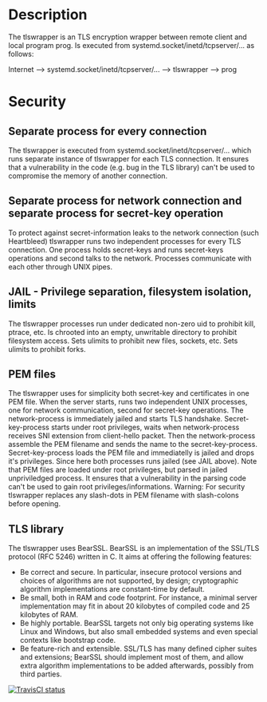 # Description
The tlswrapper is an TLS encryption wrapper between remote client and local program prog. Is executed from systemd.socket/inetd/tcpserver/... as follows:

Internet --> systemd.socket/inetd/tcpserver/... --> tlswrapper --> prog

# Security
 

## Separate process for every connection

The tlswrapper is executed from systemd.socket/inetd/tcpserver/... which runs separate instance of tlswrapper for each TLS connection. It ensures that a vulnerability in the code (e.g. bug in the TLS library) can't be used to compromise the memory of another connection.

## Separate process for network connection and separate process for secret-key operation

To protect against secret-information leaks to the network connection (such Heartbleed) tlswrapper runs two independent processes for every TLS connection. One process holds secret-keys and
runs secret-keys operations and second talks to the network. Processes communicate with each other through UNIX pipes.

## JAIL - Privilege separation, filesystem isolation, limits

The tlswrapper processes run under dedicated non-zero uid to prohibit kill, ptrace, etc. Is chrooted into an empty, unwritable directory to prohibit filesystem access. Sets ulimits to prohibit new files, sockets, etc. Sets ulimits to prohibit forks.

## PEM files

The tlswrapper uses for simplicity both secret-key and certificates in one PEM file. When the server starts, runs two independent UNIX processes, one for network communication, second for secret-key operations. The network-process is immediately jailed and starts TLS handshake. Secret-key-process starts under root privileges, waits when network-process receives SNI extension from
client-hello packet. Then the network-process assemble the PEM filename and sends the name to the secret-key-process. Secret-key-process loads the PEM file and immediatelly is jailed and drops it's
privileges. Since here both processes runs jailed (see JAIL above). Note that PEM files are loaded under root privileges, but parsed in jailed unpriviledged process. It ensures that a vulnerability in the
parsing code can't be used to gain root privileges/informations. Warning: For security tlswrapper replaces any slash-dots in PEM filename with slash-colons before opening.

## TLS library

The tlswrapper uses BearSSL. BearSSL is an implementation of the SSL/TLS protocol (RFC 5246) written in C. It aims at offering the following features:
- Be correct and secure. In particular, insecure protocol versions and choices of algorithms are not supported, by design; cryptographic algorithm implementations are constant-time by default.
- Be small, both in RAM and code footprint. For instance, a minimal server implementation may fit in about 20 kilobytes of compiled code and 25 kilobytes of RAM.
- Be highly portable. BearSSL targets not only big operating systems like Linux and Windows, but also small embedded systems and even special contexts like bootstrap code.
- Be feature-rich and extensible. SSL/TLS has many defined cipher suites and extensions; BearSSL should implement most of them, and allow extra algorithm implementations to be added afterwards, possibly from third parties.

[![TravisCI status](https://travis-ci.com/janmojzis/tlswrapper.svg?branch=master)](https://travis-ci.com/janmojzis/tlswrapper)
